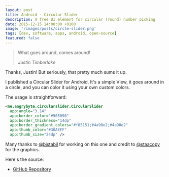 ```yaml
---
layout: post
title: Android · Circular Slider
description: A free UI element for circular (round) number picking
date: 2015-12-15 14:00:00 +0100
image: '/images/posts/circle-slider.png'
tags: [dev, software, apps, android, open-source]
featured: false
---
```


> What goes around, comes around!
>
> <cite>Justin Timberlake</cite>

Thanks, Justin! But seriously, that pretty much sums it up.

I published a Circular Slider for Android. It's a simple View, it goes around in a circle, and you can color it using your own custom colors.

The usage is straightforward:

```xml
<me.angrybyte.circularslider.CircularSlider
  app:angle="3.14"
  app:border_color="#505090"
  app:border_thickness="14dp"
  app:border_gradient_colors="#f05151;#4a90e2;#4a90e2"
  app:thumb_color="#30AEFF"
  app:thumb_size="24dp" />
```

Many thanks to [@bistabil](https://github.com/bistabil) for working on this one and credit to [@staacopy](https://dribbble.com/staacopy) for the graphics.

Here's the source:

  - [GitHub Repository](https://github.com/milosmns/circular-slider-android)
